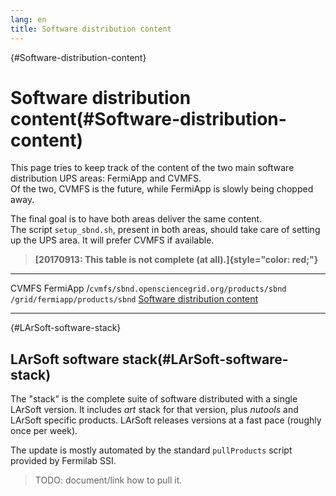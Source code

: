 ```yaml
---
lang: en
title: Software distribution content
---
```


{#Software-distribution-content}

Software distribution content(#Software-distribution-content)
==============================================================================

This page tries to keep track of the content of the two main software
distribution UPS areas: FermiApp and CVMFS.\
Of the two, CVMFS is the future, while FermiApp is slowly being chopped
away.

The final goal is to have both areas deliver the same content.\
The script `setup_sbnd.sh`, present in both areas, should take care of
setting up the UPS area. It will prefer CVMFS if available.

> **[20170913: This table is not complete (at
> all).]{style="color: red;"}**

  ---------------------------------------------------------------------- --------------------------------
  CVMFS                                                                  FermiApp
  /`cvmfs/sbnd.opensciencegrid.org/products/sbnd`                        `/grid/fermiapp/products/sbnd`
  [Software distribution content](#LArSoft-software-stack)   
  ---------------------------------------------------------------------- --------------------------------

{#LArSoft-software-stack}

LArSoft software stack(#LArSoft-software-stack)
----------------------------------------------------------------

The \"stack\" is the complete suite of software distributed with a
single LArSoft version. It includes *art* stack for that version, plus
*nutools* and LArSoft specific products. LArSoft releases versions at a
fast pace (roughly once per week).

The update is mostly automated by the standard `pullProducts` script
provided by Fermilab SSI.

> TODO: document/link how to pull it.

